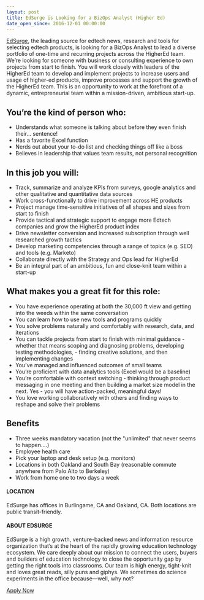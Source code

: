 ```yaml
---
layout: post
title: EdSurge is Looking for a BizOps Analyst (Higher Ed)
date_open_since: 2016-12-01 00:00:00
---
```


[EdSurge](http://www.edsurge.com), the leading source for edtech news, research and tools for selecting edtech products, is looking for a BizOps Analyst to lead a diverse portfolio of one-time and recurring projects across the HigherEd team. We’re looking for someone with business or consulting experience to own projects from start to finish. You will work closely with leaders of the HigherEd team to develop and implement projects to increase users and usage of higher-ed products, improve processes and support the growth of the HigherEd team. This is an opportunity to work at the forefront of a dynamic, entrepreneurial team within a mission-driven, ambitious start-up.

<!--break-->

## You’re the kind of person who:

- Understands what someone is talking about before they even finish their... sentence!
- Has a favorite Excel function
- Nerds out about your to-do list and checking things off like a boss
- Believes in leadership that values team results, not personal recognition

## In this job you will:

- Track, summarize and analyze KPIs from surveys, google analytics and other qualitative and quantitative data sources
- Work cross-functionally to drive improvement across HE products
- Project manage time-sensitive initiatives of all shapes and sizes from start to finish
- Provide tactical and strategic support to engage more Edtech companies and grow the HigherEd product index
- Drive newsletter conversion and increased subscription through well researched growth tactics
- Develop marketing competencies through a range of topics (e.g. SEO) and tools (e.g. Marketo)
- Collaborate directly with the Strategy and Ops lead for HigherEd
- Be an integral part of an ambitious, fun and close-knit team within a start-up

## What makes you a great fit for this role:

- You have experience operating at both the 30,000 ft view and getting into the weeds within the same conversation
- You can learn how to use new tools and programs quickly
- You solve problems naturally and comfortably with research, data, and iterations
- You can tackle projects from start to finish with minimal guidance - whether that means scoping and diagnosing problems, developing testing methodologies, - finding creative solutions, and then implementing changes
- You’ve managed and influenced outcomes of small teams
- You’re proficient with data analytics tools (Excel would be a baseline)
- You’re comfortable with context switching - thinking through product messaging in one meeting and then building a market size model in the next. Yes - you will have action-packed, meaningful days!
- You love working collaboratively with others and finding ways to reshape and solve their problems

## Benefits

- Three weeks mandatory vacation (not the "unlimited" that never seems to happen....)
- Employee health care
- Pick your laptop and desk setup (e.g. monitors)
- Locations in both Oakland and South Bay (reasonable commute anywhere from Palo Alto to Berkeley)
- Work from home one to two days a week

#### LOCATION
EdSurge has offices in Burlingame, CA and Oakland, CA. Both locations are public transit-friendly.

#### ABOUT EDSURGE
EdSurge is a high growth, venture-backed news and information resource organization that’s at the heart of the rapidly growing education technology ecosystem. We care deeply about our mission to connect the users, buyers and builders of education technology to close the opportunity gap by getting the right tools into classrooms. Our team is high energy, tight-knit and loves great reads, silly puns and giphys. We sometimes do science experiments in the office because—well, why not?

<a href="https://edsurge.workable.com/jobs/381212" class="button button-rounded button-primary button-large">Apply Now</a>
